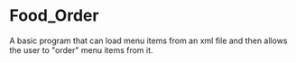 # Food_Order
A basic program that can load menu items from an xml file and then allows the user to "order" menu items from it.
